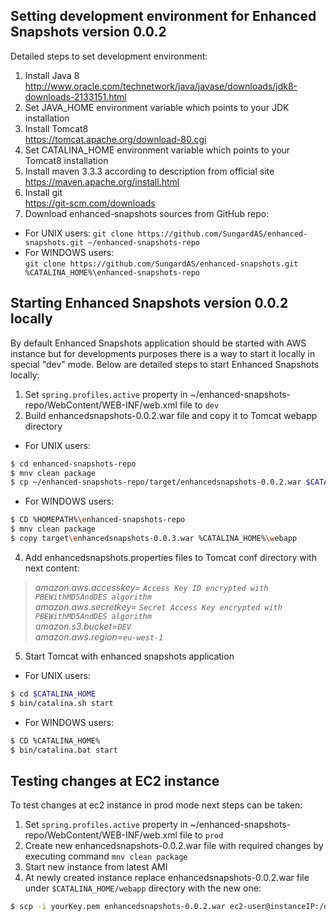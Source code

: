 ## Setting development environment for Enhanced Snapshots version 0.0.2

Detailed steps to set development environment:  

1) Install Java 8  
http://www.oracle.com/technetwork/java/javase/downloads/jdk8-downloads-2133151.html
2) Set JAVA_HOME environment variable which points to your JDK installation
3) Install Tomcat8  
https://tomcat.apache.org/download-80.cgi
4) Set CATALINA_HOME environment variable which points to your Tomcat8 installation
5) Install maven 3.3.3 according to description from official site  
https://maven.apache.org/install.html
6) Install git   
https://git-scm.com/downloads
7) Download enhanced-snapshots sources from GitHub repo:  
* For UNIX users: 
`git clone https://github.com/SungardAS/enhanced-snapshots.git ~/enhanced-snapshots-repo`  
* For WINDOWS users:  
`git clone https://github.com/SungardAS/enhanced-snapshots.git %CATALINA_HOME%\enhanced-snapshots-repo` 

## Starting Enhanced Snapshots version 0.0.2 locally
By default Enhanced Snapshots application should be started with AWS instance but for developments purposes there is a way to start it locally in special "dev" mode. Below are detailed steps to start Enhanced Snapshots locally:
1) Set `spring.profiles.active` property in ~/enhanced-snapshots-repo/WebContent/WEB-INF/web.xml file to `dev`
2) Build enhancedsnapshots-0.0.2.war file and copy it to Tomcat webapp directory
* For UNIX users:
```sh
$ cd enhanced-snapshots-repo
$ mnv clean package
$ cp ~/enhanced-snapshots-repo/target/enhancedsnapshots-0.0.2.war $CATALINA_HOME/webapp
```
* For WINDOWS users:
```sh
$ CD %HOMEPATH%\enhanced-snapshots-repo
$ mnv clean package
$ copy target\enhancedsnapshots-0.0.3.war %CATALINA_HOME%\webapp
```
4) Add enhancedsnapshots.properties files to Tomcat conf directory with next content:  
>*amazon.aws.accesskey= `Access Key ID encrypted with PBEWithMD5AndDES algorithm`*  
>*amazon.aws.secretkey= `Secret Access Key encrypted with PBEWithMD5AndDES algorithm`*  
>*amazon.s3.bucket=`DEV`*  
>*amazon.aws.region=`eu-west-1`*  
5) Start Tomcat with enhanced snapshots application  
* For UNIX users:
```sh
$ cd $CATALINA_HOME
$ bin/catalina.sh start
```
* For WINDOWS users:
```sh
$ CD %CATALINA_HOME%
$ bin/catalina.bat start
```
## Testing changes at EC2 instance
To test changes at ec2 instance in prod mode next steps can be taken:
1) Set `spring.profiles.active` property in ~/enhanced-snapshots-repo/WebContent/WEB-INF/web.xml file to `prod`
2) Create new enhancedsnapshots-0.0.2.war file with required changes by executing command `mnv clean package`
3) Start new instance from latest AMI
4) At newly created instance replace enhancedsnapshots-0.0.2.war file under `$CATALINA_HOME/webapp` directory with the new one:
```sh
$ scp -i yourKey.pem enhancedsnapshots-0.0.2.war ec2-user@instanceIP:/opt/apache-tomcat-8.0.24/webapps/ROOT.war
```
